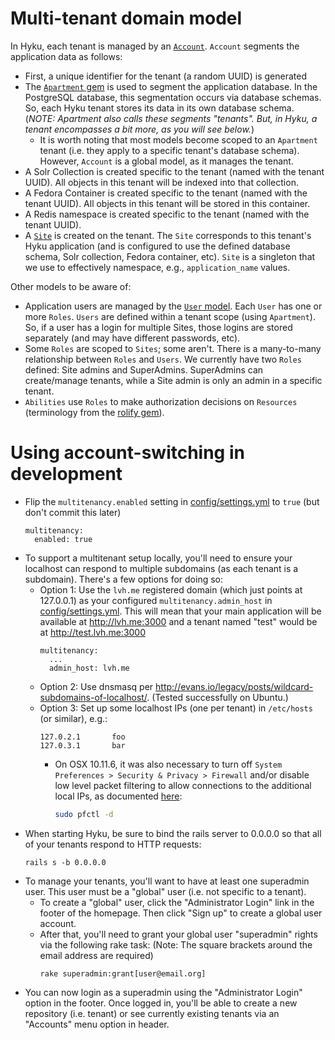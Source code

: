 # Multi-tenant domain model

In Hyku, each tenant is managed by an [`Account`](https://github.com/projecthydra-labs/hyku/blob/master/app/models/account.rb). `Account` segments the application data as follows:
* First, a unique identifier for the tenant (a random UUID) is generated
* The [`Apartment` gem](https://github.com/influitive/apartment) is used to segment the application database. In the PostgreSQL database, this segmentation occurs via database schemas. So, each Hyku tenant stores its data in its own database schema. (_NOTE: Apartment also calls these segments "tenants". But, in Hyku, a tenant encompasses a bit more, as you will see below._)
   * It is worth noting that most models become scoped to an `Apartment` tenant (i.e. they apply to a specific tenant's database schema). However, `Account` is a global model, as it manages the tenant. 
* A Solr Collection is created specific to the tenant (named with the tenant UUID). All objects in this tenant will be indexed into that collection.
* A Fedora Container is created specific to the tenant (named with the tenant UUID). All objects in this tenant will be stored in this container.
* A Redis namespace is created specific to the tenant (named with the tenant UUID).
* A [`Site`](https://github.com/projecthydra-labs/hyku/blob/master/app/models/site.rb) is created on the tenant. The `Site` corresponds to this tenant's Hyku application (and is configured to use the defined database schema, Solr collection, Fedora container, etc). `Site` is a singleton that we use to effectively namespace, e.g., `application_name` values.

Other models to be aware of:
* Application users are managed by the [`User` model](https://github.com/projecthydra-labs/hyku/blob/master/app/models/user.rb). Each `User` has one or more `Roles`. `Users` are defined within a tenant scope (using `Apartment`). So, if a user has a login for multiple Sites, those logins are stored separately (and may have different passwords, etc).
* Some `Roles` are scoped to `Sites`; some aren't. There is a many-to-many relationship between `Roles` and `Users`. We currently have two `Roles` defined: Site admins and SuperAdmins. SuperAdmins can create/manage tenants, while a Site admin is only an admin in a specific tenant.
* `Abilities` use `Roles` to make authorization decisions on `Resources` (terminology from the [rolify gem](https://github.com/RolifyCommunity/rolify)).

# Using account-switching in development

* Flip the `multitenancy.enabled` setting in [config/settings.yml](https://github.com/projecthydra-labs/hybox/blob/master/config/settings.yml#L7) to `true` (but don't commit this later)
  ```
  multitenancy:
    enabled: true
  ```
* To support a multitenant setup locally, you'll need to ensure your localhost can respond to multiple subdomains (as each tenant is a subdomain). There's a few options for doing so:
   * Option 1: Use the `lvh.me` registered domain (which just points at 127.0.0.1) as your configured `multitenancy.admin_host` in [config/settings.yml](https://github.com/projecthydra-labs/hybox/blob/master/config/settings.yml#L9). This will mean that your main application will be available at http://lvh.me:3000 and a tenant named "test" would be at http://test.lvh.me:3000
     ```
     multitenancy:
       ...
       admin_host: lvh.me
     ```
   * Option 2: Use dnsmasq per http://evans.io/legacy/posts/wildcard-subdomains-of-localhost/. (Tested successfully on Ubuntu.)
   * Option 3: Set up some localhost IPs (one per tenant) in `/etc/hosts` (or similar), e.g.:
     ```
     127.0.2.1       foo
     127.0.3.1       bar
     ```
     * On OSX 10.11.6, it was also necessary to turn off `System Preferences > Security & Privacy > Firewall` and/or disable low level packet filtering to allow connections to the additional local IPs, as documented [here](https://gist.github.com/atz/0fb87891dd11d291d282947e4607fed9):
        ```bash
        sudo pfctl -d
        ```
* When starting Hyku, be sure to bind the rails server to 0.0.0.0 so that all of your tenants respond to HTTP requests: 
  ```
  rails s -b 0.0.0.0
  ```
* To manage your tenants, you'll want to have at least one superadmin user. This user must be a "global" user (i.e. not specific to a tenant).
    * To create a "global" user, click the "Administrator Login" link in the footer of the homepage. Then click "Sign up" to create a global user account.
    * After that, you'll need to grant your global user "superadmin" rights via the following rake task: (Note: The square brackets around the email address are required)
      ```
      rake superadmin:grant[user@email.org]
      ```
* You can now login as a superadmin using the "Administrator Login" option in the footer. Once logged in, you'll be able to create a new repository (i.e. tenant) or see currently existing tenants via an "Accounts" menu option in header.
